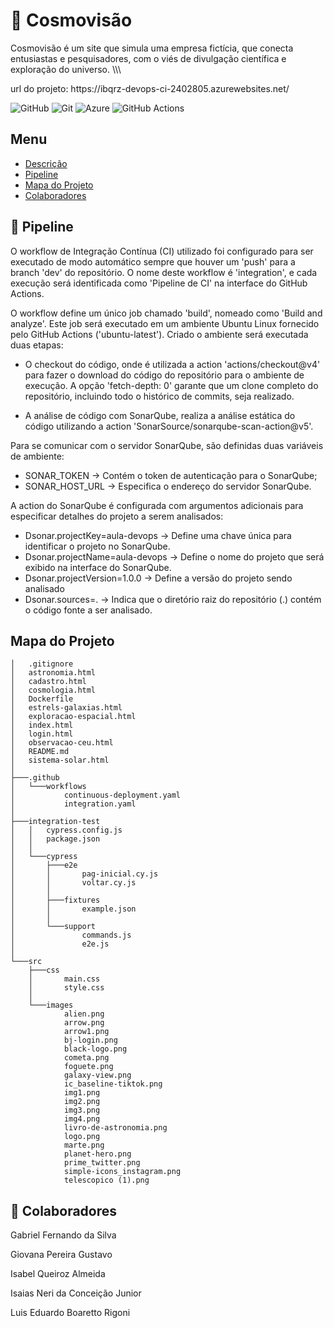 <p id="descrição"></p>

# :stars: Cosmovisão 

<p align="justify">

Cosmovisão é um site que simula uma empresa fictícia, que conecta entusiastas e pesquisadores, com o viés de divulgação científica e exploração do universo.   \\\\\

</p>

<p>url do projeto: https://ibqrz-devops-ci-2402805.azurewebsites.net/</p>

![GitHub](https://img.shields.io/badge/github-%23121011.svg?style=for-the-badge&logo=github&logoColor=white)
![Git](https://img.shields.io/badge/git-%23F05033.svg?style=for-the-badge&logo=git&logoColor=white)
![Azure](https://img.shields.io/badge/azure-%230072C6.svg?style=for-the-badge&logo=microsoftazure&logoColor=white)
![GitHub Actions](https://img.shields.io/badge/github%20actions-%232671E5.svg?style=for-the-badge&logo=githubactions&logoColor=white)

## Menu 

<ul>
    <li>
        <a href="#descrição">Descrição</a>
    </li>
    <li>
        <a href="#pipeline">Pipeline</a>
    </li>
    <li>
        <a href="#mapa">Mapa do Projeto</a>
    </li>
    <li>
        <a href="#colaboradores">Colaboradores</a>
    </li>
</ul>

<p id="pipeline"></p>

## :repeat: Pipeline


<p>O workflow de Integração Contínua (CI) utilizado foi configurado para ser executado de modo automático sempre que houver um 'push' para a branch 'dev' do repositório. O nome deste workflow é 'integration', e cada execução será identificada como 'Pipeline de CI' na interface do GitHub Actions.</p>

<p>O workflow define um único job chamado 'build', nomeado como 'Build and analyze'. Este job será executado em um ambiente Ubuntu Linux fornecido pelo GitHub Actions ('ubuntu-latest'). Criado o ambiente será executada duas etapas:</p>

<p>

- O checkout do código, onde é utilizada a action 'actions/checkout@v4' para fazer o download do código do repositório para o ambiente de execução. A opção 'fetch-depth: 0' garante que um clone completo do repositório, incluindo todo o histórico de commits, seja realizado. 

- A análise de código com SonarQube, realiza a análise estática do código utilizando a action 'SonarSource/sonarqube-scan-action@v5'.</p>

<p>Para se comunicar com o servidor SonarQube, são definidas duas variáveis de ambiente:

- SONAR_TOKEN -> Contém o token de autenticação para o SonarQube;
- SONAR_HOST_URL -> Especifica o endereço do servidor SonarQube.</p>

<p> A action do SonarQube é configurada com argumentos adicionais para especificar detalhes do projeto a serem analisados:

- Dsonar.projectKey=aula-devops -> Define uma chave única para identificar o projeto no SonarQube.
- Dsonar.projectName=aula-devops -> Define o nome do projeto que será exibido na interface do SonarQube.
- Dsonar.projectVersion=1.0.0 -> Define a versão do projeto sendo analisado
- Dsonar.sources=. -> Indica que o diretório raiz do repositório (.) contém o código fonte a ser analisado.</p>


<p id="mapa"></p>

## Mapa do Projeto
<!-- usar comando 'tree /F' no terminal -->
```.
│   .gitignore
│   astronomia.html
│   cadastro.html
│   cosmologia.html
│   Dockerfile
│   estrels-galaxias.html
│   exploracao-espacial.html
│   index.html
│   login.html
│   observacao-ceu.html
│   README.md
│   sistema-solar.html
│
├───.github
│   └───workflows
│           continuous-deployment.yaml
│           integration.yaml
│
├───integration-test
│   │   cypress.config.js
│   │   package.json
│   │
│   └───cypress
│       ├───e2e
│       │       pag-inicial.cy.js
│       │       voltar.cy.js
│       │
│       ├───fixtures
│       │       example.json
│       │
│       └───support
│               commands.js
│               e2e.js
│
└───src
    ├───css
    │       main.css
    │       style.css
    │
    └───images
            alien.png
            arrow.png
            arrow1.png
            bj-login.png
            black-logo.png
            cometa.png
            foguete.png
            galaxy-view.png
            ic_baseline-tiktok.png
            img1.png
            img2.png
            img3.png
            img4.png
            livro-de-astronomia.png
            logo.png
            marte.png
            planet-hero.png
            prime_twitter.png
            simple-icons_instagram.png
            telescopico (1).png
```

<p id="colaboradores"></p>

## :busts_in_silhouette: Colaboradores

<p>Gabriel Fernando da Silva</p>

<p>Giovana Pereira Gustavo</p>

<p>Isabel Queiroz Almeida</p>

<p>Isaias Neri da Conceição Junior</p>

<p>Luis Eduardo Boaretto Rigoni</p>